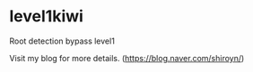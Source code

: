 # level1kiwi
Root detection bypass level1

Visit my blog for more details.
(https://blog.naver.com/shiroyn/)
